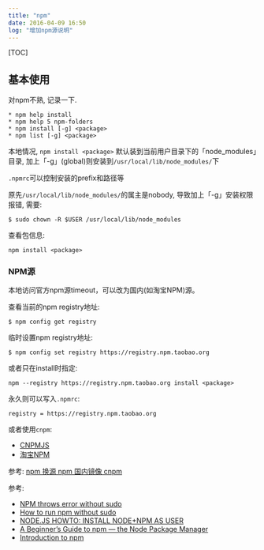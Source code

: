 ```yaml
---
title: "npm"
date: 2016-04-09 16:50
log: "增加npm源说明"
---
```


[TOC]

## 基本使用 ##

对npm不熟, 记录一下.

	* npm help install
	* npm help 5 npm-folders
	* npm install [-g] <package>
	* npm list [-g] <package>

本地情况, `npm install <package>` 默认装到当前用户目录下的「node_modules」目录, 加上「-g」(global)则安装到`/usr/local/lib/node_modules/`下

`.npmrc`可以控制安装的prefix和路径等

原先`/usr/local/lib/node_modules/`的属主是nobody, 导致加上「-g」安装权限报错, 需要:

	$ sudo chown -R $USER /usr/local/lib/node_modules

查看包信息:

    npm install <package>

### NPM源 ###

本地访问官方npm源timeout，可以改为国内(如淘宝NPM)源。

查看当前的npm registry地址:

    $ npm config get registry

临时设置npm registry地址:

    $ npm config set registry https://registry.npm.taobao.org

或者只在install时指定:

    npm --registry https://registry.npm.taobao.org install <package>

永久则可以写入`.npmrc`:

    registry = https://registry.npm.taobao.org

或者使用`cnpm`:

* [CNPMJS](http://cnpmjs.org/)
* [淘宝NPM](http://npm.taobao.org/)

参考: [npm 换源 npm 国内镜像 cnpm](http://www.jianshu.com/p/ad29d97b0e9d)


参考:

* [NPM throws error without sudo](http://stackoverflow.com/questions/16151018/npm-throws-error-without-sudo)
* [How to run npm without sudo](http://www.competa.com/blog/2014/12/how-to-run-npm-without-sudo/)
* [NODE.JS HOWTO: INSTALL NODE+NPM AS USER](http://tnovelli.net/blog/blog.2011-08-27.node-npm-user-install.html)
* [A Beginner’s Guide to npm — the Node Package Manager](http://www.sitepoint.com/beginners-guide-node-package-manager/)
* [Introduction to npm](http://howtonode.org/introduction-to-npm)
